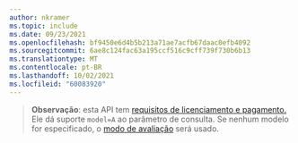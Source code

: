 ```yaml
---
author: nkramer
ms.topic: include
ms.date: 09/23/2021
ms.openlocfilehash: bf9450e6d4b5b213a71ae7acfb67daac0efb4092
ms.sourcegitcommit: 6ae8c124fac63a195ccf516c9cff739f730b6b13
ms.translationtype: MT
ms.contentlocale: pt-BR
ms.lasthandoff: 10/02/2021
ms.locfileid: "60083920"
---
```

<!-- markdownlint-disable MD041-->


>**Observação**: esta API tem [requisitos de licenciamento e pagamento.](/graph/teams-licenses)
> Ele dá suporte `model=A` ao parâmetro de consulta.
> Se nenhum modelo for especificado, o [modo de avaliação](/graph/teams-licenses#evaluation-mode-default-requirements) será usado.
